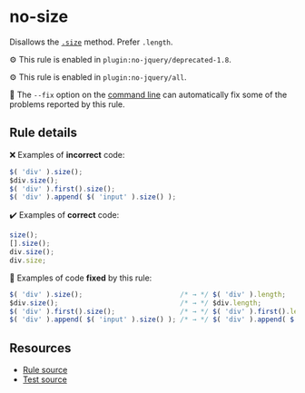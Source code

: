# no-size

Disallows the [`.size`](https://api.jquery.com/size/) method. Prefer `.length`.

⚙️ This rule is enabled in `plugin:no-jquery/deprecated-1.8`.

⚙️ This rule is enabled in `plugin:no-jquery/all`.

🔧 The `--fix` option on the [command line](https://eslint.org/docs/user-guide/command-line-interface#fixing-problems) can automatically fix some of the problems reported by this rule.

## Rule details

❌ Examples of **incorrect** code:
```js
$( 'div' ).size();
$div.size();
$( 'div' ).first().size();
$( 'div' ).append( $( 'input' ).size() );
```

✔️ Examples of **correct** code:
```js
size();
[].size();
div.size();
div.size;
```

🔧 Examples of code **fixed** by this rule:
```js
$( 'div' ).size();                        /* → */ $( 'div' ).length;
$div.size();                              /* → */ $div.length;
$( 'div' ).first().size();                /* → */ $( 'div' ).first().length;
$( 'div' ).append( $( 'input' ).size() ); /* → */ $( 'div' ).append( $( 'input' ).length );
```

## Resources

* [Rule source](/src/rules/no-size.js)
* [Test source](/tests/rules/no-size.js)
